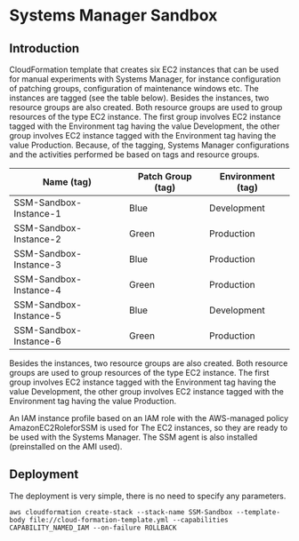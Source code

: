# Systems Manager Sandbox

## Introduction
CloudFormation template that creates six EC2 instances that can be used for manual experiments with Systems Manager, for instance configuration of patching groups, configuration of maintenance windows etc. The instances are tagged (see the table below). Besides the instances, two resource groups are also created. Both resource groups are used to group resources of the type EC2 instance. The first group involves EC2 instance tagged with the Environment tag having the value Development, the other group involves EC2 instance tagged with the Environment tag having the value Production. Because, of the tagging, Systems Manager configurations and the activities performed be based on tags and resource groups.

| Name (tag)             | Patch Group (tag)  | Environment (tag) |
| ---------------------- | ------------------ | ----------------- |
| SSM-Sandbox-Instance-1 | Blue               | Development       |
| SSM-Sandbox-Instance-2 | Green              | Production        |
| SSM-Sandbox-Instance-3 | Blue               | Production        |
| SSM-Sandbox-Instance-4 | Green              | Production        |
| SSM-Sandbox-Instance-5 | Blue               | Development       |
| SSM-Sandbox-Instance-6 | Green              | Production        |

Besides the instances, two resource groups are also created. Both resource groups are used to group resources of the type EC2 instance. The first group involves EC2 instance tagged with the Environment tag having the value Development, the other group involves EC2 instance tagged with the Environment tag having the value Production.

An IAM instance profile based on an IAM role with the AWS-managed policy AmazonEC2RoleforSSM is used for The EC2 instances, so they are ready to be used with the Systems Manager. The SSM agent is also installed (preinstalled on the AMI used).

## Deployment
The deployment is very simple, there is no need to specify any parameters.
```
aws cloudformation create-stack --stack-name SSM-Sandbox --template-body file://cloud-formation-template.yml --capabilities CAPABILITY_NAMED_IAM --on-failure ROLLBACK
```
